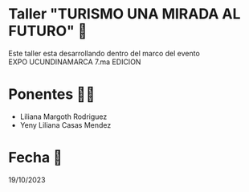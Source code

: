 # Taller "TURISMO UNA MIRADA AL FUTURO" 🚀

Este taller esta desarrollando dentro del marco del evento <br>EXPO UCUNDINAMARCA 7.ma EDICION</br>

# Ponentes 👩‍🏫

* Liliana Margoth Rodriguez
* Yeny Liliana Casas Mendez

# Fecha 📆

19/10/2023